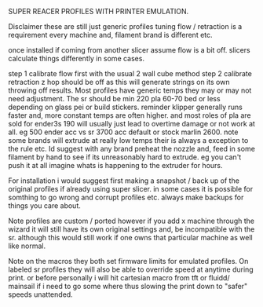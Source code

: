 SUPER REACER PROFILES WITH PRINTER EMULATION. 

Disclaimer these are still just generic profiles tuning flow / retraction is a requirement every machine and, filament brand is different etc. 

once installed if coming from another slicer assume flow is a bit off. slicers calculate things differently in some cases. 

step 1 calibrate flow first with the usual 2 wall cube method 
step 2 calibrate retraction z hop should be off as this will generate strings on its own throwing off results. 
Most profiles have generic temps they may or may not need adjustment. The sr should be min 220 pla 60-70 bed or less depending on glass pei or build stickers. reminder 
klipper generally runs faster and, more constant temps are often higher. and most roles of pla are sold for ender3s 190 will usually just lead to overtime damage or not
work at all. eg 500 ender acc vs sr 3700 acc default or stock marlin 2600. note some brands will extrude at really low temps their is always a exception to the rule etc. 
Id suggest with any brand preheat the nozzle and, feed in some filament by hand to see if its unreasonably hard to extrude. eg you can't push it at all imagine whats is
happening to the extruder for hours. 

For installation i would suggest first making a snapshot / back up of the original profiles if already using super slicer. in some cases it is possible for somthing to go
wrong and corrupt profiles etc. always make backups for things you care about. 

Note profiles are custom / ported however if you add x machine through the wizard it will still have its own original settings and, be incompatible with the sr. although this 
would still work if one owns that particular machine as well like normal. 

Note on the macros they both set firmware limits for emulated profiles. On labeled sr profiles they will also be able to override speed at anytime during print. or before 
personally i will hit cartesian macro from tft or fluidd/ mainsail if i need to go some where thus slowing the print down to "safer" speeds unattended. 


